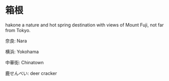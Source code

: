 # 箱根
hakone
a nature and hot spring destination with views of Mount Fuji, not far from Tokyo.

奈良: Nara

横浜: Yokohama


中華街: Chinatown


鹿せんべい: deer cracker
